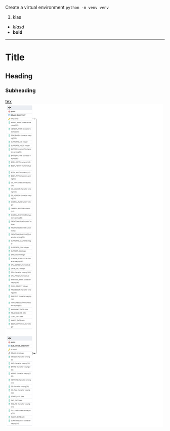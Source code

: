 Create a virtual environment
`python -m venv venv` 

1. klas

- *klasd*
- **bold**

---

# Title
## Heading
### Subheading

[tex](https://github.com/Aleqyan666/Internship)
![Entity Relationship Diagram](smartphone_db_schema_copy.png)
